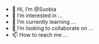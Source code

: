 - 👋 Hi, I’m @Suobia
- 👀 I’m interested in ...
- 🌱 I’m currently learning ...
- 💞️ I’m looking to collaborate on ...
- 📫 How to reach me ...

<!---
Suobia/Suobia is a ✨ special ✨ repository because its `README.md` (this file) appears on your GitHub profile.
You can click the Preview link to take a look at your changes.
--->
